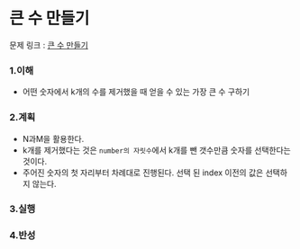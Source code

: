 # 큰 수 만들기

문제 링크 : [큰 수 만들기](https://programmers.co.kr/learn/courses/30/lessons/42883)

### 1.이해

- 어떤 숫자에서 k개의 수를 제거했을 때 얻을 수 있는 가장 큰 수 구하기

### 2.계획

- N과M을 활용한다.
- k개를 제거했다는 것은 `number의 자릿수`에서 k개를 뺀 갯수만큼 숫자를 선택한다는 것이다.
- 주어진 숫자의 첫 자리부터 차례대로 진행된다. 선택 된 index 이전의 값은 선택하지 않는다.

### 3.실행

### 4.반성
